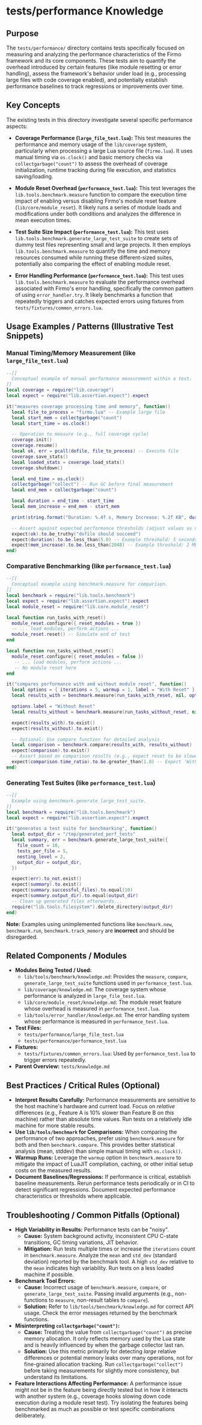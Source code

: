 # tests/performance Knowledge

## Purpose

The `tests/performance/` directory contains tests specifically focused on measuring and analyzing the performance characteristics of the Firmo framework and its core components. These tests aim to quantify the overhead introduced by certain features (like module resetting or error handling), assess the framework's behavior under load (e.g., processing large files with code coverage enabled), and potentially establish performance baselines to track regressions or improvements over time.

## Key Concepts

The existing tests in this directory investigate several specific performance aspects:

- **Coverage Performance (`large_file_test.lua`):** This test measures the performance and memory usage of the `lib/coverage` system, particularly when processing a large Lua source file (`firmo.lua`). It uses manual timing via `os.clock()` and basic memory checks via `collectgarbage("count")` to assess the overhead of coverage initialization, runtime tracking during file execution, and statistics saving/loading.

- **Module Reset Overhead (`performance_test.lua`):** This test leverages the `lib.tools.benchmark.measure` function to compare the execution time impact of enabling versus disabling Firmo's module reset feature (`lib/core/module_reset`). It likely runs a series of module loads and modifications under both conditions and analyzes the difference in mean execution times.

- **Test Suite Size Impact (`performance_test.lua`):** This test uses `lib.tools.benchmark.generate_large_test_suite` to create sets of dummy test files representing small and large projects. It then employs `lib.tools.benchmark.measure` to quantify the time and memory resources consumed while running these different-sized suites, potentially also comparing the effect of enabling module reset.

- **Error Handling Performance (`performance_test.lua`):** This test uses `lib.tools.benchmark.measure` to evaluate the performance overhead associated with Firmo's error handling, specifically the common pattern of using `error_handler.try`. It likely benchmarks a function that repeatedly triggers and catches expected errors using fixtures from `tests/fixtures/common_errors.lua`.

## Usage Examples / Patterns (Illustrative Test Snippets)

### Manual Timing/Memory Measurement (like `large_file_test.lua`)

```lua
--[[
  Conceptual example of manual performance measurement within a test.
]]
local coverage = require("lib.coverage")
local expect = require("lib.assertion.expect").expect

it("measures coverage processing time and memory", function()
  local file_to_process = "firmo.lua" -- Example large file
  local start_mem = collectgarbage("count")
  local start_time = os.clock()

  -- Operation to measure (e.g., full coverage cycle)
  coverage.init()
  coverage.resume()
  local ok, err = pcall(dofile, file_to_process) -- Execute file
  coverage.save_stats()
  local loaded_stats = coverage.load_stats()
  coverage.shutdown()

  local end_time = os.clock()
  collectgarbage("collect") -- Run GC before final measurement
  local end_mem = collectgarbage("count")

  local duration = end_time - start_time
  local mem_increase = end_mem - start_mem

  print(string.format("Duration: %.4f s, Memory Increase: %.2f KB", duration, mem_increase))

  -- Assert against expected performance thresholds (adjust values as needed)
  expect(ok).to.be_truthy("dofile should succeed")
  expect(duration).to.be.less_than(5.0) -- Example threshold: 5 seconds
  expect(mem_increase).to.be.less_than(2048) -- Example threshold: 2 MB
end)
```

### Comparative Benchmarking (like `performance_test.lua`)

```lua
--[[
  Conceptual example using benchmark.measure for comparison.
]]
local benchmark = require("lib.tools.benchmark")
local expect = require("lib.assertion.expect").expect
local module_reset = require("lib.core.module_reset")

local function run_tasks_with_reset()
  module_reset.configure({ reset_modules = true })
  -- ... load modules, perform actions ...
  module_reset.reset() -- Simulate end of test
end

local function run_tasks_without_reset()
  module_reset.configure({ reset_modules = false })
   -- ... load modules, perform actions ...
   -- No module reset here
end

it("compares performance with and without module reset", function()
  local options = { iterations = 5, warmup = 1, label = "With Reset" }
  local results_with = benchmark.measure(run_tasks_with_reset, nil, options)

  options.label = "Without Reset"
  local results_without = benchmark.measure(run_tasks_without_reset, nil, options)

  expect(results_with).to.exist()
  expect(results_without).to.exist()

  -- Optional: Use compare function for detailed analysis
  local comparison = benchmark.compare(results_with, results_without)
  expect(comparison).to.exist()
  -- Assert based on comparison results (e.g., expect reset to be slower)
  expect(comparison.time_ratio).to.be.greater_than(1.0) -- Expect 'With Reset' (bench1) > 'Without Reset' (bench2)
end)
```

### Generating Test Suites (like `performance_test.lua`)

```lua
--[[
  Example using benchmark.generate_large_test_suite.
]]
local benchmark = require("lib.tools.benchmark")
local expect = require("lib.assertion.expect").expect

it("generates a test suite for benchmarking", function()
  local output_dir = "/tmp/generated_perf_tests"
  local summary, err = benchmark.generate_large_test_suite({
    file_count = 10,
    tests_per_file = 5,
    nesting_level = 2,
    output_dir = output_dir,
  })

  expect(err).to_not.exist()
  expect(summary).to.exist()
  expect(summary.successful_files).to.equal(10)
  expect(summary.output_dir).to.equal(output_dir)
  -- Clean up generated files afterwards...
  require("lib.tools.filesystem").delete_directory(output_dir)
end)
```

**Note:** Examples using unimplemented functions like `benchmark.new`, `benchmark.run`, `benchmark.track_memory` are **incorrect** and should be disregarded.

## Related Components / Modules

- **Modules Being Tested / Used:**
    - `lib/tools/benchmark/knowledge.md`: Provides the `measure`, `compare`, `generate_large_test_suite` functions used in `performance_test.lua`.
    - `lib/coverage/knowledge.md`: The coverage system whose performance is analyzed in `large_file_test.lua`.
    - `lib/core/module_reset/knowledge.md`: The module reset feature whose overhead is measured in `performance_test.lua`.
    - `lib/tools/error_handler/knowledge.md`: The error handling system whose performance is measured in `performance_test.lua`.
- **Test Files:**
    - `tests/performance/large_file_test.lua`
    - `tests/performance/performance_test.lua`
- **Fixtures:**
    - `tests/fixtures/common_errors.lua`: Used by `performance_test.lua` to trigger errors repeatedly.
- **Parent Overview:** `tests/knowledge.md`

## Best Practices / Critical Rules (Optional)

- **Interpret Results Carefully:** Performance measurements are sensitive to the host machine's hardware and current load. Focus on *relative* differences (e.g., Feature A is 10% slower than Feature B on *this* machine) rather than absolute time values. Run tests on a relatively idle machine for more stable results.
- **Use `lib/tools/benchmark` for Comparisons:** When comparing the performance of two approaches, prefer using `benchmark.measure` for both and then `benchmark.compare`. This provides better statistical analysis (mean, stddev) than simple manual timing with `os.clock()`.
- **Warmup Runs:** Leverage the `warmup` option in `benchmark.measure` to mitigate the impact of LuaJIT compilation, caching, or other initial setup costs on the measured results.
- **Document Baselines/Regressions:** If performance is critical, establish baseline measurements. Rerun performance tests periodically or in CI to detect significant regressions. Document expected performance characteristics or thresholds where applicable.

## Troubleshooting / Common Pitfalls (Optional)

- **High Variability in Results:** Performance tests can be "noisy".
    - **Cause:** System background activity, inconsistent CPU C-state transitions, GC timing variations, JIT behavior.
    - **Mitigation:** Run tests multiple times or increase the `iterations` count in `benchmark.measure`. Analyze the `mean` and `std_dev` (standard deviation) reported by the benchmark tool. A high `std_dev` relative to the `mean` indicates high variability. Run tests on a less loaded machine if possible.
- **Benchmark Tool Errors:**
    - **Cause:** Incorrect usage of `benchmark.measure`, `compare`, or `generate_large_test_suite`. Passing invalid arguments (e.g., non-functions to `measure`, non-result tables to `compare`).
    - **Solution:** Refer to `lib/tools/benchmark/knowledge.md` for correct API usage. Check the error messages returned by the benchmark functions.
- **Misinterpreting `collectgarbage("count")`:**
    - **Cause:** Treating the value from `collectgarbage("count")` as precise memory allocation. It only reflects memory used by the Lua state and is heavily influenced by when the garbage collector last ran.
    - **Solution:** Use this metric primarily for detecting *large* relative differences or potential memory leaks over many operations, not for fine-grained allocation tracking. Run `collectgarbage("collect")` before taking measurements for slightly more consistency, but understand its limitations.
- **Feature Interactions Affecting Performance:** A performance issue might not be in the feature being directly tested but in how it interacts with another system (e.g., coverage hooks slowing down code execution during a module reset test). Try isolating the features being benchmarked as much as possible or test specific combinations deliberately.
